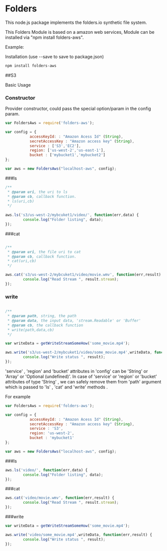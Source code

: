 Folders
=============

This node.js package implements the folders.io synthetic file system.

This Folders Module is based on a amazon web services,
Module can be installed via "npm install folders-aws".

Example:

Installation (use --save to save to package.json)

```sh
npm install folders-aws
```
##S3

Basic Usage

### Constructor

Provider constructor, could pass the special option/param in the config param.

```js
var FoldersAws = require('folders-aws');

var config = {
           accessKeyId: : "Amazon Acess Id" (String),
           secretAccessKey : "Amazon access key" (String),
		   service : ['S3','EC2'],
		   region: ['us-west-2','us-east-1'],
		   bucket : ['mybucket1','mybucket2']
};

var aws = new FoldersAws("localhost-aws", config);
```



###ls

```js
/**
 * @param uri, the uri to ls
 * @param cb, callback function. 
 * ls(uri,cb)
 */
 
aws.ls('s3/us-west-2/mybcuket1/video/', function(err,data) {
        console.log("Folder listing", data);
});
```


###cat


```js

/**
 * @param uri, the file uri to cat 
 * @param cb, callback function.
 * cat(uri,cb) 
 */

aws.cat('s3/us-west-2/mybcuket1/video/movie.wmv', function(err,result) {
        console.log("Read Stream ", result.stream);
});
```

### write

```js

/**
 * @param path, string, the path 
 * @param data, the input data, 'stream.Readable' or 'Buffer'
 * @param cb, the callback function
 * write(path,data,cb)
 */

var writeData = getWriteStreamSomeHow('some_movie.mp4');

aws.write('s3/us-west-2/mybcuket1/video/some_movie.mp4',writeData, function(err,result) {
        console.log("Write status ", result);
});
```


'service' , 'region' and 'bucket' attributes  in 'config' can be 'String' or 'Array' or 'Optional (undefined)'. 
In case of 'service' or 'region' or 'bucket' attributes of type 'String' , we can safely remove them from 'path' argument
which is passed to 'ls' , 'cat' and 'write' methods . 

For example 

```js
var FoldersAws = require('folders-aws');

var config = {
           accessKeyId: : "Amazon Acess Id" (String),
           secretAccessKey : "Amazon access key" (String),
		   service : 'S3',
		   region: 'us-west-2',
		   bucket : 'mybucket1'
};

var aws = new FoldersAws("localhost-aws", config);
```

###ls

```js
aws.ls('video/', function(err,data) {
        console.log("Folder listing", data);
});
```

###cat

```js
aws.cat('video/movie.wmv', function(err,result) {
        console.log("Read Stream ", result.stream);
});
```

###write

```js
var writeData = getWriteStreamSomeHow('some_movie.mp4');

aws.write('video/some_movie.mp4',writeData, function(err,result) {
        console.log("Write status ", result);
});
```